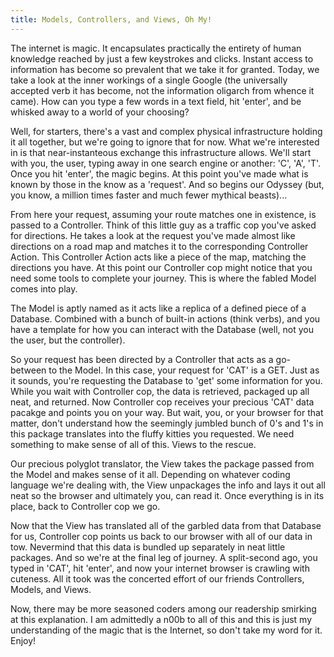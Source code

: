 ```yaml
---
title: Models, Controllers, and Views, Oh My!
---
```


The internet is magic. It encapsulates practically the entirety of human knowledge reached by just a few keystrokes and clicks. Instant access to information has become so prevalent that we take it for granted. Today, we take a look at the inner workings of a single Google (the universally accepted verb it has become, not the information oligarch from whence it came). How can you type a few words in a text field, hit 'enter', and be whisked away to a world of your choosing?

Well, for starters, there's a vast and complex physical infrastructure holding it all together, but we're going to ignore that for now. What we're interested in is that near-instanteous exchange this infrastructure allows. We'll start with you, the user, typing away in one search engine or another: 'C', 'A', 'T'. Once you hit 'enter', the magic begins. At this point you've made what is known by those in the know as a 'request'. And so begins our Odyssey (but, you know, a million times faster and much fewer mythical beasts)...

From here your request, assuming your route matches one in existence, is passed to a Controller. Think of this little guy as a traffic cop you've asked for directions. He takes a look at the request you've made almost like directions on a road map and matches it to the corresponding Controller Action. This Controller Action acts like a piece of the map, matching the directions you have. At this point our Controller cop might notice that you need some tools to complete your journey. This is where the fabled Model comes into play.

The Model is aptly named as it acts like a replica of a defined piece of a Database. Combined with a bunch of built-in actions (think verbs), and you have a template for how you can interact with the Database (well, not you the user, but the controller).

So your request has been directed by a Controller that acts as a go-between to the Model. In this case, your request for 'CAT' is a GET. Just as it sounds, you're requesting the Database to 'get' some information for you. While you wait with Controller cop, the data is retrieved, packaged up all neat, and returned. Now Controller cop receives your precious 'CAT' data pacakge and points you on your way. But wait, you, or your browser for that matter, don't understand how the seemingly jumbled bunch of 0's and 1's in this package translates into the fluffy kitties you requested. We need something to make sense of all of this. Views to the rescue. 

Our precious polyglot translator, the View takes the package passed from the Model and makes sense of it all. Depending on whatever coding language we're dealing with, the View unpackages the info and lays it out all neat so the browser and ultimately you, can read it. Once everything is in its place, back to Controller cop we go.

Now that the View has translated all of the garbled data from that Database for us, Controller cop points us back to our browser with all of our data in tow. Nevermind that this data is bundled up separately in neat little packages. And so we're at the final leg of journey. A split-second ago, you typed in 'CAT', hit 'enter', and now your internet browser is crawling with cuteness. All it took was the concerted effort of our friends Controllers, Models, and Views.

Now, there may be more seasoned coders among our readership smirking at this explanation. I am admittedly a n00b to all of this and this is just my understanding of the magic that is the Internet, so don't take my word for it.
Enjoy!